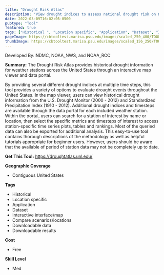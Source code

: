 ```yaml
---
title: "Drought Risk Atlas"
description: "View drought indices to assess national drought risk on map or for specific weather stations of United States"
date: 2022-03-09T16:02:05-0500
pubtype: "Tool"
featured: true
tags: ["Historical ", "Location specific", "Application", "Dataset", "Interactive interface/map", "Compare scenarios/locations", "Downloadable data", "Downloadable results"]
pageImage: https://cbtooltest.marisa.psu.edu/images/scaled_250_400/TOOLID_30.0_ScreenCapture-1.png
thumbImage: https://cbtooltest.marisa.psu.edu/images/scaled_156_250/TOOLID_30.0_ScreenCapture-1.png
---
```

Developed By: NDMC, NOAA_NWS, and NOAA_RCC

**Summary:** The Drought Risk Atlas provides historical drought information for weather stations across the United States through an interactive map viewer and data portal.

By providing several different drought indices at multiple time steps, this tool provides a variety of options to evaluate drought events throughout the United States. In the map viewer, users can view historical drought information from the U.S. Drought Monitor (2000 - 2012) and Standardized Precipitation Index (1910 - 2012). Additional drought indices and timesteps are available through the data portal for each included weather station. Within the portal, users can search for a station of interest by name or location, then select the specific metrics and timesteps of interest to access station-specific time series plots, tables and rankings. Most of the queried data can also be exported for additional analysis. This easy-to-use tool contains thorough descriptions of the methodology as well as helpful tutorials appropriate for beginner users. However, users should be aware that the available of period of station data may not be completely up to date. 

__**Get This Tool:**__ https://droughtatlas.unl.edu/

__**Geographic Coverage**__
- Contiguous United States

__**Tags**__
-  Historical 
-  Location specific
-  Application
-  Dataset
-  Interactive interface/map
-  Compare scenarios/locations
-  Downloadable data
-  Downloadable results

__**Cost**__
- Free

__**Skill Level**__
- Med
